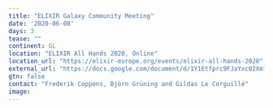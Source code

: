 ```yaml
---
title: "ELIXIR Galaxy Community Meeting"
date: '2020-06-08'
days: 3
tease: ""
continent: GL
location: "ELIXIR All Hands 2020, Online"
location_url: "https://elixir-europe.org/events/elixir-all-hands-2020"
external_url: "https://docs.google.com/document/d/1Y1Etfprc9FJaYxc02Xml8b4fbBxHVnLXiMXD1Y0KoS4/edit#heading=h.rpm2xffxtlgg"
gtn: false
contact: "Frederik Coppens, Björn Grüning and Gildas Le Corguillé"
image: 
---
```

